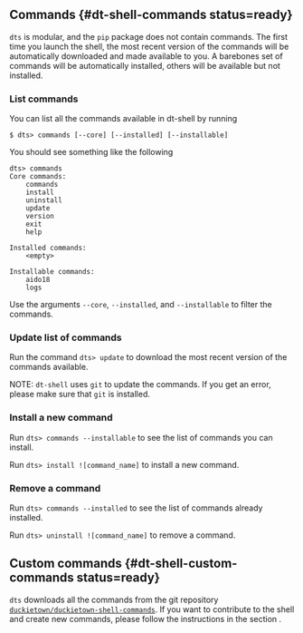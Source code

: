 ## Commands {#dt-shell-commands status=ready}


`dts` is modular, and the `pip` package does not contain commands. The first time you launch
the shell, the most recent version of the commands will be automatically downloaded and made available
to you. A barebones set of commands will be automatically installed, others will be available but not
installed.



### List commands

You can list all the commands available in dt-shell by running

    $ dts> commands [--core] [--installed] [--installable]


You should see something like the following

```
dts> commands
Core commands:
    commands
    install
    uninstall
    update
    version
    exit
    help

Installed commands:
    <empty>

Installable commands:
    aido18
    logs
```

Use the arguments `--core`, `--installed`, and `--installable` to filter the commands.



### Update list of commands

Run the command `dts> update` to download the most recent version of the commands available.

NOTE: `dt-shell` uses `git` to update the commands. If you get an error, please make sure that `git` is installed.



### Install a new command

Run `dts> commands --installable` to see the list of commands you can install.

Run `dts> install ![command_name]` to install a new command.



### Remove a command

Run `dts> commands --installed` to see the list of commands already installed.

Run `dts> uninstall ![command_name]` to remove a command.


## Custom commands {#dt-shell-custom-commands status=ready}

`dts` downloads all the commands from the git repository
[`duckietown/duckietown-shell-commands`](https://github.com/duckietown/duckietown-shell-commands).
If you want to contribute to the shell and create new commands, please follow the instructions in the section
[](#dt-shell-create-custom-command).
